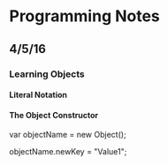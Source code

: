 # Programming Notes

## 4/5/16

### Learning Objects
#### Literal Notation


#### The Object Constructor

var objectName = new Object();

objectName.newKey = "Value1"; 

#

 
